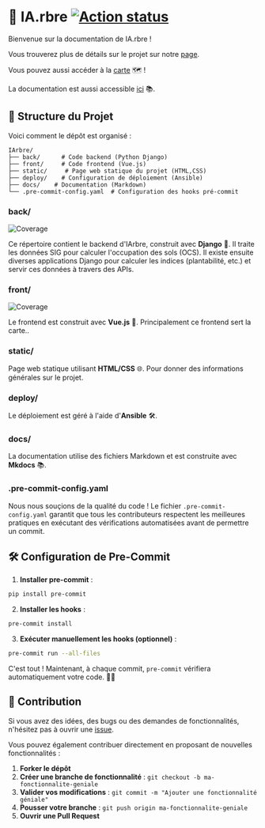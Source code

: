 # 🌳 IA.rbre [![Action status][ci-badge]][ci-workflow]

Bienvenue sur la documentation de IA.rbre !

Vous trouverez plus de détails sur le projet sur notre [page](https://iarbre.fr).

Vous pouvez aussi accéder à la [carte](https://carte.iarbre.fr) 🗺️ !

La documentation est aussi accessible [ici](https://docs.iarbre.fr) 📚.

## 📁 Structure du Projet

Voici comment le dépôt est organisé :

```
IArbre/
├── back/      # Code backend (Python Django)
├── front/     # Code frontend (Vue.js)
├── static/     # Page web statique du projet (HTML,CSS)
├── deploy/    # Configuration de déploiement (Ansible)
├── docs/    # Documentation (Markdown)
└── .pre-commit-config.yaml  # Configuration des hooks pré-commit
```

### **back/**

![Coverage](https://img.shields.io/endpoint?url=https://gist.githubusercontent.com/ludovicdmt/86d9b33a236f4e03bca8799858fc7f6d/raw/coverage-badge.json)

Ce répertoire contient le backend d'IArbre, construit avec **Django** 🐍.
Il traite les données SIG pour calculer l'occupation des sols (OCS). Il existe ensuite diverses applications Django
pour calculer les indices (plantabilité, etc.) et servir ces données à travers des APIs.

### **front/**

![Coverage](https://img.shields.io/endpoint?url=https://gist.githubusercontent.com/ludovicdmt/767df5613fc8e7b99ac2a773f5253463/raw/coverage-front-badge.json)

Le frontend est construit avec **Vue.js** 🌟. Principalement ce frontend sert la carte..

### **static/**

Page web statique utilisant **HTML/CSS** 🌐. Pour donner des informations générales sur le projet.

### **deploy/**

Le déploiement est géré à l'aide d'**Ansible** 🛠️.

### **docs/**

La documentation utilise des fichiers Markdown et est construite avec **Mkdocs** 📚.

### **.pre-commit-config.yaml**

Nous nous souçions de la qualité du code ! Le fichier `.pre-commit-config.yaml` garantit que tous les contributeurs
respectent les meilleures pratiques en exécutant des vérifications automatisées avant de permettre un commit.

## 🛠️ Configuration de Pre-Commit

1. **Installer pre-commit** :

```bash
pip install pre-commit
```

2. **Installer les hooks** :

```bash
pre-commit install
```

3. **Exécuter manuellement les hooks (optionnel)** :

```bash
pre-commit run --all-files
```

C'est tout ! Maintenant, à chaque commit, `pre-commit` vérifiera automatiquement votre code. 🧹✨

## 🤝 Contribution

Si vous avez des idées, des bugs ou des demandes de fonctionnalités, n'hésitez pas à ouvrir une [issue](https://github.com/TelesCoop/iarbre/issues).

Vous pouvez également contribuer directement en proposant de nouvelles fonctionnalités :

1. **Forker le dépôt**
2. **Créer une branche de fonctionnalité** : `git checkout -b ma-fonctionnalite-geniale`
3. **Valider vos modifications** : `git commit -m "Ajouter une fonctionnalité géniale"`
4. **Pousser votre branche** : `git push origin ma-fonctionnalite-geniale`
5. **Ouvrir une Pull Request**

<!-- badge links follow -->

[ci-badge]: https://github.com/TelesCoop/iarbre/actions/workflows/checks.yml/badge.svg
[ci-workflow]: https://github.com/TelesCoop/iarbre/actions/workflows/checks.yml
